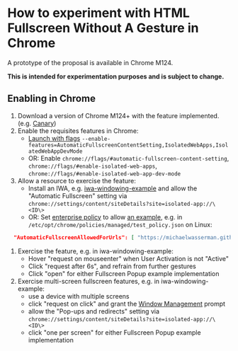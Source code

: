 # How to experiment with HTML Fullscreen Without A Gesture in Chrome

A prototype of the proposal is available in Chrome M124.

**This is intended for experimentation purposes and is subject to change.**

## Enabling in Chrome
1. Download a version of Chrome M124+ with the feature implemented. (e.g. [Canary](https://www.google.com/chrome/canary/))
1. Enable the requisites features in Chrome:
    - [Launch with flags](https://www.chromium.org/developers/how-tos/run-chromium-with-flags) `--enable-features=AutomaticFullscreenContentSetting,IsolatedWebApps,IsolatedWebAppDevMode`
    - OR: Enable `chrome://flags/#automatic-fullscreen-content-setting`, `chrome://flags/#enable-isolated-web-apps`, `chrome://flags/#enable-isolated-web-app-dev-mode`
1. Allow a resource to exercise the feature:
    - Install an IWA, e.g. [iwa-windowing-example](https://github.com/michaelwasserman/iwa-windowing-example) and allow the "Automatic Fullscreen" setting via `chrome://settings/content/siteDetails?site=isolated-app://\<ID\>`
    - OR: Set [enterprise policy](https://www.chromium.org/administrators) to allow [an example](https://michaelwasserman.github.io/iwa-windowing-example/static/), e.g. in `/etc/opt/chrome/policies/managed/test_policy.json` on Linux:
  ```JSON
    "AutomaticFullscreenAllowedForUrls": [ "https://michaelwasserman.github.io" ]
  ```
1. Exercise the feature, e.g. in iwa-windowing-example:
    - Hover "request on mouseenter" when User Activation is not "Active"
    - Click "request after 6s", and refrain from further gestures
    - Click "open" for either Fullscreen Popup example implementation
1. Exercise multi-screen fullscreen features, e.g. in iwa-windowing-example:
    - use a device with multiple screens
    - click "request on click" and grant the [Window Management](https://developer.mozilla.org/en-US/docs/Web/API/Window_Management_API) prompt
    - allow the "Pop-ups and redirects" setting via `chrome://settings/content/siteDetails?site=isolated-app://\<ID\>`
    - click "one per screen" for either Fullscreen Popup example implementation
